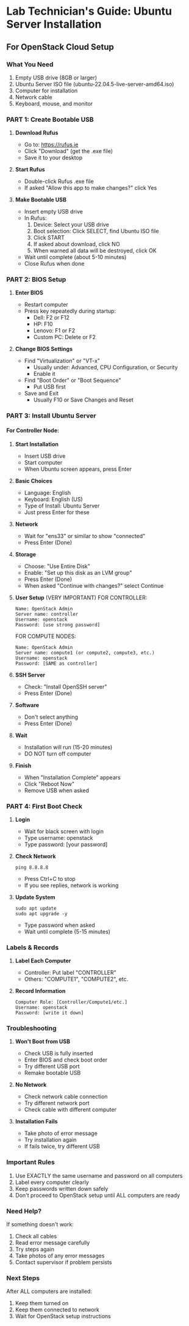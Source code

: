 # Lab Technician's Guide: Ubuntu Server Installation
## For OpenStack Cloud Setup

### What You Need
1. Empty USB drive (8GB or larger)
2. Ubuntu Server ISO file (ubuntu-22.04.5-live-server-amd64.iso)
3. Computer for installation
4. Network cable
5. Keyboard, mouse, and monitor

### PART 1: Create Bootable USB
1. **Download Rufus**
   - Go to: https://rufus.ie
   - Click "Download" (get the .exe file)
   - Save it to your desktop

2. **Start Rufus**
   - Double-click Rufus .exe file
   - If asked "Allow this app to make changes?" click Yes

3. **Make Bootable USB**
   - Insert empty USB drive
   - In Rufus:
     1. Device: Select your USB drive
     2. Boot selection: Click SELECT, find Ubuntu ISO file
     3. Click START
     4. If asked about download, click NO
     5. When warned all data will be destroyed, click OK
   - Wait until complete (about 5-10 minutes)
   - Close Rufus when done

### PART 2: BIOS Setup
1. **Enter BIOS**
   - Restart computer
   - Press key repeatedly during startup:
     * Dell: F2 or F12
     * HP: F10
     * Lenovo: F1 or F2
     * Custom PC: Delete or F2
   
2. **Change BIOS Settings**
   - Find "Virtualization" or "VT-x"
     * Usually under: Advanced, CPU Configuration, or Security
     * Enable it
   - Find "Boot Order" or "Boot Sequence"
     * Put USB first
   - Save and Exit
     * Usually F10 or Save Changes and Reset

### PART 3: Install Ubuntu Server

#### For Controller Node:
1. **Start Installation**
   - Insert USB drive
   - Start computer
   - When Ubuntu screen appears, press Enter

2. **Basic Choices**
   - Language: English
   - Keyboard: English (US)
   - Type of Install: Ubuntu Server
   - Just press Enter for these

3. **Network**
   - Wait for "ens33" or similar to show "connected"
   - Press Enter (Done)

4. **Storage**
   - Choose: "Use Entire Disk"
   - Enable: "Set up this disk as an LVM group"
   - Press Enter (Done)
   - When asked "Continue with changes?" select Continue

5. **User Setup** (VERY IMPORTANT)
   FOR CONTROLLER:
   ```
   Name: OpenStack Admin
   Server name: controller
   Username: openstack
   Password: [use strong password]
   ```

   FOR COMPUTE NODES:
   ```
   Name: OpenStack Admin
   Server name: compute1 (or compute2, compute3, etc.)
   Username: openstack
   Password: [SAME as controller]
   ```

6. **SSH Server**
   - Check: "Install OpenSSH server"
   - Press Enter (Done)

7. **Software**
   - Don't select anything
   - Press Enter (Done)

8. **Wait**
   - Installation will run (15-20 minutes)
   - DO NOT turn off computer

9. **Finish**
   - When "Installation Complete" appears
   - Click "Reboot Now"
   - Remove USB when asked

### PART 4: First Boot Check

1. **Login**
   - Wait for black screen with login
   - Type username: openstack
   - Type password: [your password]

2. **Check Network**
   ```
   ping 8.8.8.8
   ```
   - Press Ctrl+C to stop
   - If you see replies, network is working

3. **Update System**
   ```
   sudo apt update
   sudo apt upgrade -y
   ```
   - Type password when asked
   - Wait until complete (5-15 minutes)

### Labels & Records

1. **Label Each Computer**
   - Controller: Put label "CONTROLLER"
   - Others: "COMPUTE1", "COMPUTE2", etc.

2. **Record Information**
   ```
   Computer Role: [Controller/Compute1/etc.]
   Username: openstack
   Password: [write it down]
   ```

### Troubleshooting

1. **Won't Boot from USB**
   - Check USB is fully inserted
   - Enter BIOS and check boot order
   - Try different USB port
   - Remake bootable USB

2. **No Network**
   - Check network cable connection
   - Try different network port
   - Check cable with different computer

3. **Installation Fails**
   - Take photo of error message
   - Try installation again
   - If fails twice, try different USB

### Important Rules
1. Use EXACTLY the same username and password on all computers
2. Label every computer clearly
3. Keep passwords written down safely
4. Don't proceed to OpenStack setup until ALL computers are ready

### Need Help?
If something doesn't work:
1. Check all cables
2. Read error message carefully
3. Try steps again
4. Take photos of any error messages
5. Contact supervisor if problem persists

### Next Steps
After ALL computers are installed:
1. Keep them turned on
2. Keep them connected to network
3. Wait for OpenStack setup instructions
